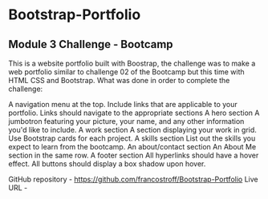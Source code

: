 # Bootstrap-Portfolio
## Module 3 Challenge - Bootcamp
This is a website portfolio built with Boostrap, the challenge was to make a web portfolio similar to challenge 02 of the Bootcamp but this time with HTML CSS and Bootstrap.
What was done in order to complete the challenge:

A navigation menu at the top.
Include links that are applicable to your portfolio.
Links should navigate to the appropriate sections
A hero section
A jumbotron featuring your picture, your name, and any other information you'd like to include.
A work section
A section displaying your work in grid.
Use Bootstrap cards for each project.
A skills section
List out the skills you expect to learn from the bootcamp.
An about/contact section
An About Me section in the same row.
A footer section
All hyperlinks should have a hover effect.
All buttons should display a box shadow upon hover.

GitHub repository - https://github.com/francostroff/Bootstrap-Portfolio
Live URL - 
